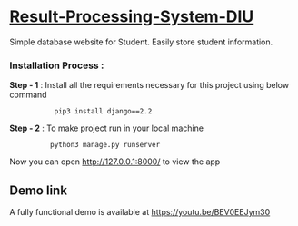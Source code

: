 <h1><a href="https://youtu.be/BEV0EEJym30">Result-Processing-System-DIU</a></h1>
Simple database website for Student. Easily store student information.

### Installation Process : 

**Step - 1** : Install all the requirements necessary for this project using below command
                  
               pip3 install django==2.2
 
 **Step - 2** : To make project run in your local machine
              
              python3 manage.py runserver
              
   Now you can open http://127.0.0.1:8000/ to view the app 

## Demo link
A fully functional demo is available at  https://youtu.be/BEV0EEJym30
